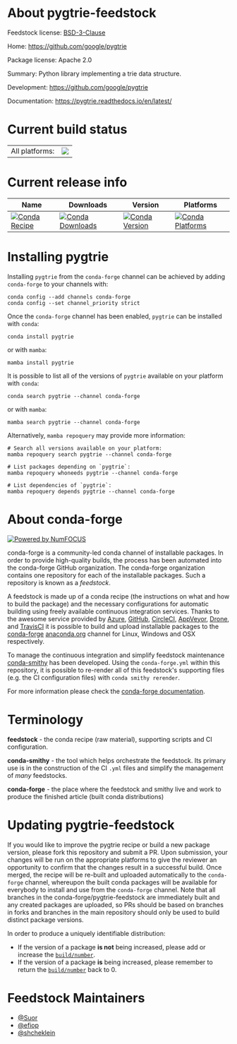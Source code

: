 About pygtrie-feedstock
=======================

Feedstock license: [BSD-3-Clause](https://github.com/conda-forge/pygtrie-feedstock/blob/main/LICENSE.txt)

Home: https://github.com/google/pygtrie

Package license: Apache 2.0

Summary: Python library implementing a trie data structure.

Development: https://github.com/google/pygtrie

Documentation: https://pygtrie.readthedocs.io/en/latest/

Current build status
====================


<table><tr><td>All platforms:</td>
    <td>
      <a href="https://dev.azure.com/conda-forge/feedstock-builds/_build/latest?definitionId=9253&branchName=main">
        <img src="https://dev.azure.com/conda-forge/feedstock-builds/_apis/build/status/pygtrie-feedstock?branchName=main">
      </a>
    </td>
  </tr>
</table>

Current release info
====================

| Name | Downloads | Version | Platforms |
| --- | --- | --- | --- |
| [![Conda Recipe](https://img.shields.io/badge/recipe-pygtrie-green.svg)](https://anaconda.org/conda-forge/pygtrie) | [![Conda Downloads](https://img.shields.io/conda/dn/conda-forge/pygtrie.svg)](https://anaconda.org/conda-forge/pygtrie) | [![Conda Version](https://img.shields.io/conda/vn/conda-forge/pygtrie.svg)](https://anaconda.org/conda-forge/pygtrie) | [![Conda Platforms](https://img.shields.io/conda/pn/conda-forge/pygtrie.svg)](https://anaconda.org/conda-forge/pygtrie) |

Installing pygtrie
==================

Installing `pygtrie` from the `conda-forge` channel can be achieved by adding `conda-forge` to your channels with:

```
conda config --add channels conda-forge
conda config --set channel_priority strict
```

Once the `conda-forge` channel has been enabled, `pygtrie` can be installed with `conda`:

```
conda install pygtrie
```

or with `mamba`:

```
mamba install pygtrie
```

It is possible to list all of the versions of `pygtrie` available on your platform with `conda`:

```
conda search pygtrie --channel conda-forge
```

or with `mamba`:

```
mamba search pygtrie --channel conda-forge
```

Alternatively, `mamba repoquery` may provide more information:

```
# Search all versions available on your platform:
mamba repoquery search pygtrie --channel conda-forge

# List packages depending on `pygtrie`:
mamba repoquery whoneeds pygtrie --channel conda-forge

# List dependencies of `pygtrie`:
mamba repoquery depends pygtrie --channel conda-forge
```


About conda-forge
=================

[![Powered by
NumFOCUS](https://img.shields.io/badge/powered%20by-NumFOCUS-orange.svg?style=flat&colorA=E1523D&colorB=007D8A)](https://numfocus.org)

conda-forge is a community-led conda channel of installable packages.
In order to provide high-quality builds, the process has been automated into the
conda-forge GitHub organization. The conda-forge organization contains one repository
for each of the installable packages. Such a repository is known as a *feedstock*.

A feedstock is made up of a conda recipe (the instructions on what and how to build
the package) and the necessary configurations for automatic building using freely
available continuous integration services. Thanks to the awesome service provided by
[Azure](https://azure.microsoft.com/en-us/services/devops/), [GitHub](https://github.com/),
[CircleCI](https://circleci.com/), [AppVeyor](https://www.appveyor.com/),
[Drone](https://cloud.drone.io/welcome), and [TravisCI](https://travis-ci.com/)
it is possible to build and upload installable packages to the
[conda-forge](https://anaconda.org/conda-forge) [anaconda.org](https://anaconda.org/)
channel for Linux, Windows and OSX respectively.

To manage the continuous integration and simplify feedstock maintenance
[conda-smithy](https://github.com/conda-forge/conda-smithy) has been developed.
Using the ``conda-forge.yml`` within this repository, it is possible to re-render all of
this feedstock's supporting files (e.g. the CI configuration files) with ``conda smithy rerender``.

For more information please check the [conda-forge documentation](https://conda-forge.org/docs/).

Terminology
===========

**feedstock** - the conda recipe (raw material), supporting scripts and CI configuration.

**conda-smithy** - the tool which helps orchestrate the feedstock.
                   Its primary use is in the construction of the CI ``.yml`` files
                   and simplify the management of *many* feedstocks.

**conda-forge** - the place where the feedstock and smithy live and work to
                  produce the finished article (built conda distributions)


Updating pygtrie-feedstock
==========================

If you would like to improve the pygtrie recipe or build a new
package version, please fork this repository and submit a PR. Upon submission,
your changes will be run on the appropriate platforms to give the reviewer an
opportunity to confirm that the changes result in a successful build. Once
merged, the recipe will be re-built and uploaded automatically to the
`conda-forge` channel, whereupon the built conda packages will be available for
everybody to install and use from the `conda-forge` channel.
Note that all branches in the conda-forge/pygtrie-feedstock are
immediately built and any created packages are uploaded, so PRs should be based
on branches in forks and branches in the main repository should only be used to
build distinct package versions.

In order to produce a uniquely identifiable distribution:
 * If the version of a package **is not** being increased, please add or increase
   the [``build/number``](https://docs.conda.io/projects/conda-build/en/latest/resources/define-metadata.html#build-number-and-string).
 * If the version of a package **is** being increased, please remember to return
   the [``build/number``](https://docs.conda.io/projects/conda-build/en/latest/resources/define-metadata.html#build-number-and-string)
   back to 0.

Feedstock Maintainers
=====================

* [@Suor](https://github.com/Suor/)
* [@efiop](https://github.com/efiop/)
* [@shcheklein](https://github.com/shcheklein/)

